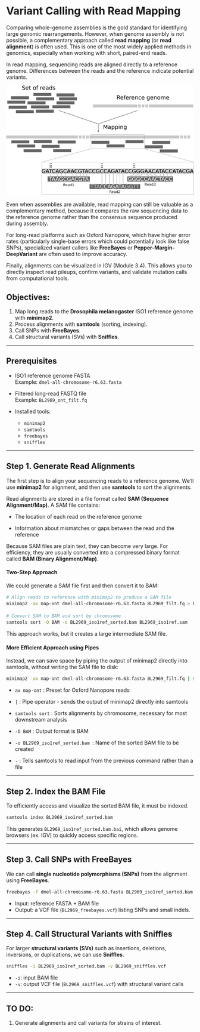 # Variant Calling with Read Mapping

Comparing whole-genome assemblies is the gold standard for identifying large genomic rearrangements. However, when genome assembly is not possible, a complementary approach called **read mapping** (or **read alignment**) is often used. This is one of the most widely applied methods in genomics, especially when working with short, paired-end reads.

In read mapping, sequencing reads are aligned directly to a reference genome. Differences between the reads and the reference indicate potential variants. 

![Read Mapping](../images/read_mapping.png)


Even when assemblies are available, read mapping can still be valuable as a complementary method, because it compares the raw sequencing data to the reference genome rather than the consensus sequence produced during assembly.

For long-read platforms such as Oxford Nanopore, which have higher error rates (particularly single-base errors which could potentially look like false SNPs), specialized variant callers like **FreeBayes** or **Pepper-Margin-DeepVariant** are often used to improve accuracy.

Finally, alignments can be visualized in IGV (Module 3.4). This allows you to directly inspect read pileups, confirm variants, and validate mutation calls from computational tools.


## Objectives:
1. Map long reads to the **Drosophila melanogaster** ISO1 reference genome with **minimap2**.  
2. Process alignments with **samtools** (sorting, indexing).  
3. Call SNPs with **FreeBayes**.  
4. Call structural variants (SVs) with **Sniffles**.  

---

## Prerequisites

- ISO1 reference genome FASTA  
  Example: `dmel-all-chromosome-r6.63.fasta`  

- Filtered long-read FASTQ file  
  Example: `BL2969_ont_filt.fq`  

- Installed tools:  
  - `minimap2`  
  - `samtools`  
  - `freebayes`  
  - `sniffles`

---

## Step 1. Generate Read Alignments

The first step is to align your sequencing reads to a reference genome. We’ll use **minimap2** for alignment, and then use **samtools** to sort the alignments.

Read alignments are stored in a file format called **SAM (Sequence Alignment/Map)**. A SAM file contains:

- The location of each read on the reference genome

- Information about mismatches or gaps between the read and the reference

Because SAM files are plain text, they can become very large. For efficiency, they are usually converted into a compressed binary format called **BAM (Binary Alignment/Map)**.

#### Two-Step Approach

We could generate a SAM file first and then convert it to BAM:
```bash
# Align reads to reference with minimap2 to produce a SAM file
minimap2 -ax map-ont dmel-all-chromosome-r6.63.fasta BL2969_filt.fq > BL2969_iso1ref.sam

# Convert SAM to BAM and sort by chromosome
samtools sort -O BAM -o BL2969_iso1ref_sorted.bam BL2969_iso1ref.sam
```

This approach works, but it creates a large intermediate SAM file.

#### More Efficient Approach using Pipes

Instead, we can save space by piping the output of minimap2 directly into samtools, without writing the SAM file to disk:

```bash
minimap2 -ax map-ont dmel-all-chromosome-r6.63.fasta BL2969_filt.fq | samtools sort -O BAM -o BL2969_iso1ref_sorted.bam -
```

- `ax map-ont` : Preset for Oxford Nanopore reads

- `|` : Pipe operator - sends the output of minimap2 directly into samtools

- `samtools sort` : Sorts alignments by chromosome, necessary for most downstream analysis

- `-O BAM` : Output format is BAM

- `-o BL2969_iso1ref_sorted.bam `: Name of the sorted BAM file to be created

- `-` : Tells samtools to read input from the previous command rather than a file


---

## Step 2. Index the BAM File

To efficiently access and visualize the sorted BAM file, it must be indexed.

```bash
samtools index BL2969_iso1ref_sorted.bam
```

This generates `BL2969_iso1ref_sorted.bam.bai`, which allows genome browsers (ex. IGV) to quickly access specific regions.

---

## Step 3. Call SNPs with FreeBayes

We can call **single nucleotide polymorphisms (SNPs)** from the alignment using **FreeBayes**.

```bash
freebayes -f dmel-all-chromosome-r6.63.fasta BL2969_iso1ref_sorted.bam > BL2969_freebayes.vcf
```

- Input: reference FASTA + BAM file  
- Output: a VCF file (`BL2969_freebayes.vcf`) listing SNPs and small indels.  

---

## Step 4. Call Structural Variants with Sniffles

For larger **structural variants (SVs)** such as insertions, deletions, inversions, or duplications, we can use **Sniffles**.

```bash
sniffles -i BL2969_iso1ref_sorted.bam -v BL2969_sniffles.vcf
```

- `-i`: input BAM file  
- `-v`: output VCF file (`BL2969_sniffles.vcf`) with structural variant calls  

---


## TO DO:
1. Generate alignments and call variants for strains of interest. 